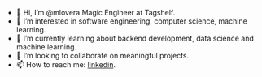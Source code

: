 - 👋 Hi, I’m @mlovera Magic Engineer at Tagshelf.
- 👀 I’m interested in software engineering, computer science, machine learning.
- 🌱 I’m currently learning about backend development, data science and machine learning.
- 💞️ I’m looking to collaborate on meaningful projects.
- 📫 How to reach me: [linkedin](https://do.linkedin.com/in/manaseslovera).
